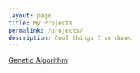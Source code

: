 ```yaml
---
layout: page
title: My Projects
permalink: /projects/
description: Cool things I've done.
---
```


[Genetic Algorithm](https://www.phillipmclaurin.com/code/2019/06/13/genetictsp)
